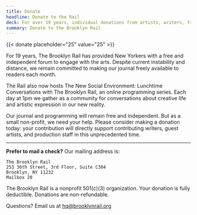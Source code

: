 ```yaml
---
title: Donate
headline: Donate to the Rail
deck: For over 19 years, individual donations from artists, writers, friends, and patrons have been integral to our independence.
summary: Donate to the Brooklyn Rail
---
```


{{< donate placeholder="25" value="25" >}}

For 19 years, The Brooklyn Rail has provided New Yorkers with a free and independent forum to engage with the arts. Despite current instability and distance, we remain committed to making our journal freely available to readers each month.

The Rail also now hosts The New Social Environment: Lunchtime Conversations with The Brooklyn Rail, an online programming series. Each day at 1pm we gather as a community for conversations about creative life and artistic expression in our new reality.

Our journal and programming will remain free and independent. But as a small non-profit, we need your help. Please consider making a donation today: your contribution will directly support contributing writers, guest artists, and production staff in this unprecedented time.

---

**Prefer to mail a check?** Our mailing address is:
```
The Brooklyn Rail
253 36th Street, 3rd Floor, Suite C304
Brooklyn, NY 11232
Mailbox 20
```

The Brooklyn Rail is a nonprofit 501(c)(3) organization. Your donation is fully deductible. Donations are non-refundable.

Questions? Email us at [hq@brooklynrail.org](mailto:hq@brooklynrail.org)
